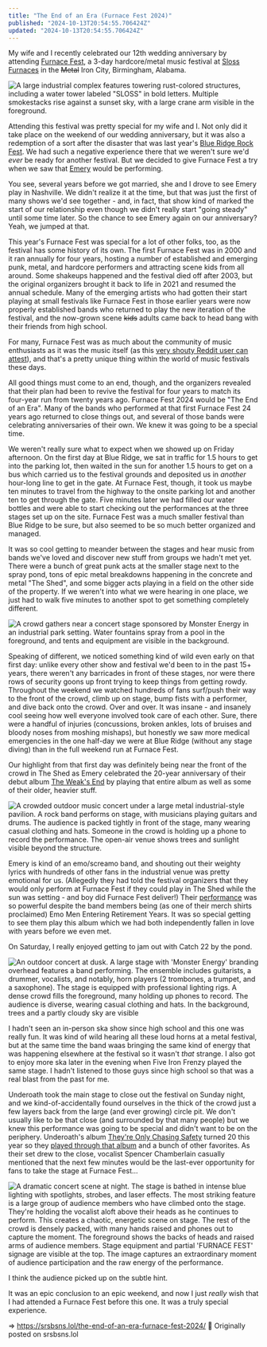 ```yaml
---
title: "The End of an Era (Furnace Fest 2024)"
published: "2024-10-13T20:54:55.706424Z"
updated: "2024-10-13T20:54:55.706424Z"
---
```


My wife and I recently celebrated our 12th wedding anniversary by attending [Furnace Fest](https://en.wikipedia.org/wiki/Furnace_Fest), a 3-day hardcore/metal music festival at [Sloss Furnaces](https://en.wikipedia.org/wiki/Sloss_Furnaces) in the <del>Metal</del> Iron City, Birmingham, Alabama.

![A large industrial complex features towering rust-colored structures, including a water tower labeled "SLOSS" in bold letters. Multiple smokestacks rise against a sunset sky, with a large crane arm visible in the foreground.](https://bear-images.sfo2.cdn.digitaloceanspaces.com/jbowdre/mp-edit-1-1.webp)

Attending this festival was pretty special for my wife and I. Not only did it take place on the weekend of our wedding anniversary, but it was also a redemption of a sort after the disaster that was last year's [Blue Ridge Rock Fest](https://loudwire.com/blue-ridge-rock-festival-2023-disaster-photos-videos/). We had such a negative experience there that we weren't sure we'd *ever* be ready for another festival. But we decided to give Furnace Fest a try when we saw that [Emery](https://emerymusic.com/) would be performing.

You see, several years before we got married, she and I drove to see Emery play in Nashville. We didn't realize it at the time, but that was just the first of many shows we'd see together - and, in fact, that show kind of marked the start of our relationship even though we didn't really start "going steady" until some time later. So the chance to see Emery again on our anniversary? Yeah, we jumped at that.

This year's Furnace Fest was special for a lot of other folks, too, as the festival has some history of its own. The first Furnace Fest was in 2000 and it ran annually for four years, hosting a number of established and emerging punk, metal, and hardcore performers and attracting scene kids from all around. Some shakeups happened and the festival died off after 2003, but the original organizers brought it back to life in 2021 and resumed the annual schedule. Many of the emerging artists who had gotten their start playing at small festivals like Furnace Fest in those earlier years were now properly established bands who returned to play the new iteration of the festival, and the now-grown scene <del>kids</del> adults came back to head bang with their friends from high school.

For many, Furnace Fest was as much about the community of music enthusiasts as it was the music itself (as this [very shouty Reddit user can attest](https://www.reddit.com/r/FurnaceFest/comments/1fzuxl7/my_furnace_fest_experience/)), and that's a pretty unique thing within the world of music festivals these days.

All good things must come to an end, though, and the organizers revealed that their plan had been to revive the festival for four years to match its four-year run from twenty years ago. Furnace Fest 2024 would be "The End of an Era". Many of the bands who performed at that first Furnace Fest 24 years ago returned to close things out, and several of those bands were celebrating anniversaries of their own. We knew it was going to be a special time.

We weren't really sure what to expect when we showed up on Friday afternoon. On the first day at Blue Ridge, we sat in traffic for 1.5 hours to get into the parking lot, then waited in the sun for another 1.5 hours to get on a bus which carried us to the festival grounds and deposited us in *another* hour-long line to get in the gate. At Furnace Fest, though, it took us maybe ten minutes to travel from the highway to the onsite parking lot and another ten to get through the gate. Five minutes later we had filled our water bottles and were able to start checking out the performances at the three stages set up on the site. Furnace Fest was a much smaller festival than Blue Ridge to be sure, but also seemed to be so much better organized and managed.

It was so cool getting to meander between the stages and hear music from bands we've loved and discover new stuff from groups we hadn't met yet. There were a bunch of great punk acts at the smaller stage next to the spray pond, tons of epic metal breakdowns happening in the concrete and metal "The Shed", and some bigger acts playing in a field on the other side of the property. If we weren't into what we were hearing in one place, we just had to walk five minutes to another spot to get something completely different.

![A crowd gathers near a concert stage sponsored by Monster Energy in an industrial park setting. Water fountains spray from a pool in the foreground, and tents and equipment are visible in the background.](https://bear-images.sfo2.cdn.digitaloceanspaces.com/jbowdre/mp-1.webp)

Speaking of different, we noticed something kind of wild even early on that first day: unlike every other show and festival we'd been to in the past 15+ years, there weren't any barricades in front of these stages, nor were there rows of security goons up front trying to keep things from getting rowdy. Throughout the weekend we watched hundreds of fans surf/push their way to the front of the crowd, climb up on stage, bump fists with a performer, and dive back onto the crowd. Over and over. It was insane - and insanely cool seeing how well everyone involved took care of each other. Sure, there were a handful of injuries (concussions, broken ankles, lots of bruises and bloody noses from moshing mishaps), but honestly we saw more medical emergencies in the one half-day we were at Blue Ridge (without any stage diving) than in the full weekend run at Furnace Fest.

Our highlight from that first day was definitely being near the front of the crowd in The Shed as Emery celebrated the 20-year anniversary of their debut album [The Weak's End](https://musicthread.app/link/2nGBIX3fXKNzyrbCtarxn0TEXVA) by playing that entire album as well as some of their older, heavier stuff.

![A crowded outdoor music concert under a large metal industrial-style pavilion. A rock band performs on stage, with musicians playing guitars and drums. The audience is packed tightly in front of the stage, many wearing casual clothing and hats. Someone in the crowd is holding up a phone to record the performance. The open-air venue shows trees and sunlight visible beyond the structure.](https://bear-images.sfo2.cdn.digitaloceanspaces.com/jbowdre/pxl_20241004_221043806-1.webp)

Emery is kind of an emo/screamo band, and shouting out their weighty lyrics with hundreds of other fans in the industrial venue was pretty emotional for us. (Allegedly they had told the festival organizers that they would only perform at Furnace Fest if they could play in The Shed while the sun was setting - and boy did Furnace Fest deliver!) Their [performance](https://youtu.be/V0DkfGUBZE0?si=UsXqDz_I8VT9VZK9) was so powerful despite the band members being (as one of their merch shirts proclaimed) Emo Men Entering Retirement Years. It was so special getting to see them play this album which we had both independently fallen in love with years before we even met.

On Saturday, I really enjoyed getting to jam out with Catch 22 by the pond.

![An outdoor concert at dusk. A large stage with 'Monster Energy' branding overhead features a band performing. The ensemble includes guitarists, a drummer, vocalists, and notably, horn players (2 trombones, a trumpet, and a saxophone). The stage is equipped with professional lighting rigs. A dense crowd fills the foreground, many holding up phones to record. The audience is diverse, wearing casual clothing and hats. In the background, trees and a partly cloudy sky are visible](https://bear-images.sfo2.cdn.digitaloceanspaces.com/jbowdre/mp-1-1.webp)

I hadn't seen an in-person ska show since high school and this one was really fun. It was kind of wild hearing all these loud horns at a metal festival, but at the same time the band waas bringing the same kind of energy that was happening elsewhere at the festival so it wasn't *that* strange. I also got to enjoy more ska later in the evening when Five Iron Frenzy played the same stage. I hadn't listened to those guys since high school so that was a real blast from the past for me.

Underoath took the main stage to close out the festival on Sunday night, and we kind-of-accidentally found ourselves in the thick of the crowd just a few layers back from the large (and ever growing) circle pit. We don't usually like to be that close (and surrounded by that many people) but we knew this performance was going to be special and didn't want to be on the periphery. Underoath's album [They're Only Chasing Safety](https://musicthread.app/link/2nGBIU4xa4zIUufTKCftFqPy8EE) turned 20 this year so they [played through that album](https://www.youtube.com/watch?v=NvJaA7Y9GAM) and a bunch of other favorites. As their set drew to the close, vocalist Spencer Chamberlain casually mentioned that the next few minutes would be the last-ever opportunity for fans to take the stage at Furnace Fest...

![A dramatic concert scene at night. The stage is bathed in intense blue lighting with spotlights, strobes, and laser effects. The most striking feature is a large group of audience members who have climbed onto the stage. They're holding the vocalist aloft above their heads as he continues to perform. This creates a chaotic, energetic scene on stage. The rest of the crowd is densely packed, with many hands raised and phones out to capture the moment. The foreground shows the backs of heads and raised arms of audience members. Stage equipment and partial 'FURNACE FEST' signage are visible at the top. The image captures an extraordinary moment of audience participation and the raw energy of the performance.](https://bear-images.sfo2.cdn.digitaloceanspaces.com/jbowdre/mp2-1.webp)

I think the audience picked up on the subtle hint.

It was an epic conclusion to an epic weekend, and now I just *really* wish that I had attended a Furnace Fest before this one. It was a truly special experience.

=> https://srsbsns.lol/the-end-of-an-era-furnace-fest-2024/ 📡 Originally posted on srsbsns.lol
